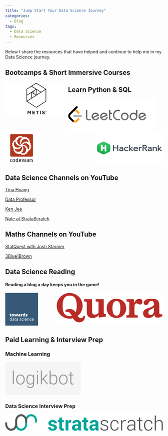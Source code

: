 ```yaml
---
title: "Jump Start Your Data Science Journey"
categories:
  - Blog
tags:
  - Data Science
  - Resources
---
```


Below I share the resources that have helped and continue to help me in my Data Science journey.

## Bootcamps & Short Immersive Courses  

[<img src="/assets/images/jump_start/metis.jpg" align="left">](https://www.thisismetis.com/)   

## Learn Python & SQL  

[<img src="/assets/images/jump_start/leetcode.png" align="left">](https://leetcode.com/) [<img src="/assets/images/jump_start/codewars.png" align="center">](https://www.codewars.com/) [<img src="/assets/images/jump_start/hackerrank.png" align="right">](https://www.hackerrank.com/)  

## Data Science Channels on YouTube  

[Tina Huang](https://www.youtube.com/c/TinaHuang1)

[Data Professor](https://www.youtube.com/c/DataProfessor)

[Ken Jee](https://www.youtube.com/c/KenJee1)

[Nate at StrataScratch](https://www.youtube.com/channel/UCW8Ews7tdKKkBT6GdtQaXvQ)

## Maths Channels on YouTube  

[StatQuest with Josh Starmer](https://www.youtube.com/c/joshstarmer)

[3Blue1Brown](https://www.youtube.com/c/3blue1brown)

## Data Science Reading  

#### Reading a blog a day keeps you in the game!  

[<img src="/assets/images/jump_start/tds.png">](https://towardsdatascience.com/)[<img src="/assets/images/jump_start/quora.png" align="right">](https://www.quora.com/)  

## Paid Learning & Interview Prep  

### Machine Learning  

[<img src="/assets/images/jump_start/logikbot.png">](https://www.logikbot.com/)  

### Data Science Interview Prep  

[<img src="/assets/images/jump_start/stratascratch.png">](https://www.stratascratch.com/)  
